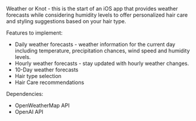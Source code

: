 Weather or Knot - this is the start of an iOS app that provides weather forecasts while considering humidity levels to offer personalized hair care and styling suggestions based on your hair type.

Features to implement:
- Daily weather forecasts - weather information for the current day including temperature, precipitation chances, wind speed and humidity levels.
- Hourly weather forecasts - stay updated with hourly weather changes.
- 10-Day weather forecasts
- Hair type selection
- Hair Care recommendations

Dependencies:
- OpenWeatherMap API
- OpenAI API
